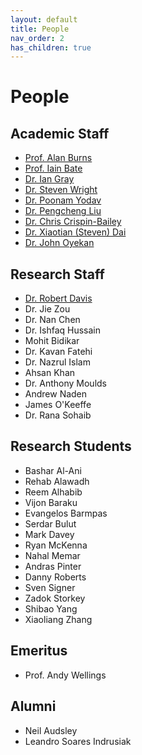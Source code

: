 ```yaml
---
layout: default
title: People
nav_order: 2
has_children: true
---
```


# People
## Academic Staff
- [Prof. Alan Burns](https://www.cs.york.ac.uk/people/?group=Academic%20and%20Teaching%20Staff&username=burns)
- [Prof. Iain Bate](https://www.cs.york.ac.uk/people/?group=Academic%20and%20Teaching%20Staff&username=ijb)
- [Dr. Ian Gray](https://www.cs.york.ac.uk/people/?group=Academic%20and%20Teaching%20Staff&username=iang)
- [Dr. Steven Wright](https://www.cs.york.ac.uk/people/?group=Academic%20and%20Teaching%20Staff&username=saw)
- [Dr. Poonam Yodav](https://www.cs.york.ac.uk/people/?group=Academic%20and%20Teaching%20Staff&username=yadav)
- [Dr. Pengcheng Liu](https://www.cs.york.ac.uk/people/?group=Academic%20and%20Teaching%20Staff&username=liup)
- [Dr. Chris Crispin-Bailey](https://www.cs.york.ac.uk/people/?group=Academic%20and%20Teaching%20Staff&username=chrisb)
- [Dr. Xiaotian (Steven) Dai](https://www.xiaotiandai.com)
- [Dr. John Oyekan](https://www.cs.york.ac.uk/people/joyekan)


## Research Staff
- [Dr. Robert Davis](https://www-users.york.ac.uk/~rd17/)
- Dr. Jie Zou
- Dr. Nan Chen
- Dr. Ishfaq Hussain
- Mohit Bidikar
- Dr. Kavan Fatehi
- Dr. Nazrul Islam
- Ahsan Khan
- Dr. Anthony Moulds
- Andrew Naden
- James O'Keeffe
- Dr. Rana Sohaib


## Research Students
- Bashar Al-Ani
- Rehab Alawadh
- Reem Alhabib
- Vijon Baraku
- Evangelos Barmpas
- Serdar Bulut
- Mark Davey
- Ryan McKenna
- Nahal Memar
- Andras Pinter
- Danny Roberts
- Sven Signer
- Zadok Storkey
- Shibao Yang
- Xiaoliang Zhang


## Emeritus
- Prof. Andy Wellings


## Alumni
- Neil Audsley
- Leandro Soares Indrusiak
